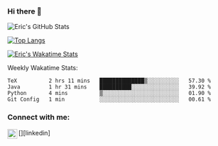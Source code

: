 ### Hi there 👋

<!-- [![Eric's GitHub Stats](https://github-readme-stats.vercel.app/api?username=ericxiaseattle)](https://github.com/anuraghazra/github-readme-stats)-->
![Eric's GitHub Stats](https://github-readme-stats.vercel.app/api?username=ericxiaseattle&hide=contribs,prs&show_icons=true&count_private=true)

[![Top Langs](https://github-readme-stats.vercel.app/api/top-langs/?username=ericxiaseattle&langs_count=10)](https://github.com/anuraghazra/github-readme-stats)

[![Eric's Wakatime Stats](https://github-readme-stats.vercel.app/api/wakatime?username=ericxiaseattle)](https://github.com/anuraghazra/github-readme-stats)

Weekly Wakatime Stats:
<!--START_SECTION:waka-->
```text
TeX          2 hrs 11 mins   ██████████████▒░░░░░░░░░░   57.30 % 
Java         1 hr 31 mins    ██████████░░░░░░░░░░░░░░░   39.92 % 
Python       4 mins          ▒░░░░░░░░░░░░░░░░░░░░░░░░   01.90 % 
Git Config   1 min           ░░░░░░░░░░░░░░░░░░░░░░░░░   00.61 % 
```
<!--END_SECTION:waka-->

### Connect with me:

[<img align="left" alt="ericxiaseattle | LinkedIn" width="22px" src="https://cdn.jsdelivr.net/npm/simple-icons@v3/icons/linkedin.svg" />][linkedin]